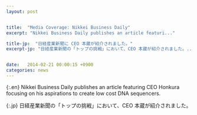 ```yaml
---
layout: post


title:  "Media Coverage: Nikkei Business Daily"
excerpt: "Nikkei Business Daily publishes an article featuri..."

title-jp:  "日経産業新聞に CEO 本蔵が紹介されました。"
excerpt-jp: "日経産業新聞の「トップの挑戦」において、CEO 本蔵が紹介されました。..."


date:   2014-02-21 00:00:15 +0900
categories: news
---
```


{:.en}
Nikkei Business Daily publishes an article featuring CEO Honkura focusing on his aspirations to create low cost DNA sequencers.


{:.jp}
日経産業新聞の「トップの挑戦」において、CEO 本蔵が紹介されました。